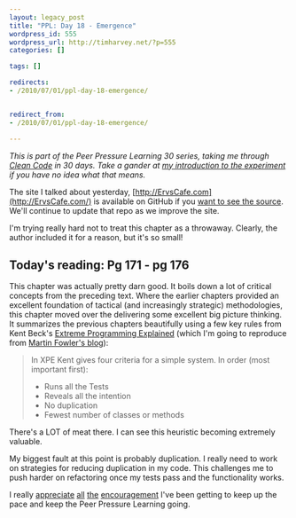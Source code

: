 ```yaml
---
layout: legacy_post
title: "PPL: Day 18 - Emergence"
wordpress_id: 555
wordpress_url: http://timharvey.net/?p=555
categories: []

tags: []

redirects:
- /2010/07/01/ppl-day-18-emergence/


redirect_from:
- /2010/07/01/ppl-day-18-emergence/

---
```

_This is part of the Peer Pressure Learning 30 series, taking me through [Clean Code](http://www.amazon.com/gp/product/0132350882?ie=UTF8&tag=timharvethebl-20&linkCode=as2&camp=1789&creative=390957&creativeASIN=0132350882) in 30 days. Take a gander at [my introduction to the experiment](http://timharvey.net/2010/06/11/peer-pressure-learning-experiment/) if you have no idea what that means._

The site I talked about yesterday, [http://ErvsCafe.com](http://ErvsCafe.com/) is available on GitHub if you [want to see the source](http://github.com/vincefrancesi/ervscafe). We'll continue to update that repo as we improve the site.

I'm trying really hard not to treat this chapter as a throwaway. Clearly, the author included it for a reason, but it's so small!

## Today's reading: Pg 171 - pg 176

This chapter was actually pretty darn good. It boils down a lot of critical concepts from the preceding text. Where the earlier chapters provided an excellent foundation of tactical (and increasingly strategic) methodologies, this chapter moved over the delivering some excellent big picture thinking. It summarizes the previous chapters beautifully using a few key rules from Kent Beck's [Extreme Programming Explained](http://www.amazon.com/exec/obidos/ASIN/0201616416) (which I'm going to reproduce from [Martin Fowler's blog](http://martinfowler.com/articles/designDead.html)):

> In XPE Kent gives four criteria for a simple system. In order (most important first):
>  - Runs all the Tests
>  - Reveals all the intention
>  - No duplication
>  - Fewest number of classes or methods

There's a LOT of meat there. I can see this heuristic becoming extremely valuable.

My biggest fault at this point is probably duplication. I really need to work on strategies for reducing duplication in my code. This challenges me to push harder on refactoring once my tests pass and the functionality works.

I really [appreciate](http://twitter.com/mileszs/status/17388878806) [all](http://twitter.com/joelmeador/status/17028009567) [the](http://twitter.com/seeflanigan/status/17462591702) [encouragement](http://twitter.com/timnovinger/status/17330852123) I've been getting to keep up the pace and keep the Peer Pressure Learning going.

